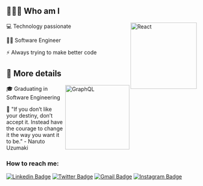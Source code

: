 ## 🧑🏻‍💻 Who am I
<img src="https://upload.wikimedia.org/wikipedia/commons/thumb/a/a7/React-icon.svg/512px-React-icon.svg.png?20220125121207" align="right" alt="React" width="175">
<p>
  💻 Technology passionate
</p>
<p>
  🥷🏽 Software Engineer
</p>
<p>
  ⚡️ Always trying to make better code

## 📓 More details
<img src="https://upload.wikimedia.org/wikipedia/commons/1/17/GraphQL_Logo.svg" align="right" alt="GraphQL" width="170">
<p>
  <p>
  🎓 Graduating in Software Engineering
  </p> 
  <p>
  🎯 "If you don’t like your destiny, don’t accept it. Instead have the courage to change it the way you want it to be." - Naruto Uzumaki
  </p>
</p>

<!-- ![André GitHub Stats](https://github-readme-stats.anuraghazra1.vercel.app/api?username=andrecampll&show_icons=true&hide_border=true&title_color=7159c1&theme=dracula) -->

### How to reach me:
[![Linkedin Badge](https://img.shields.io/badge/-LinkedIn-E535AB?style=flat-square&logo=Linkedin&logoColor=white&link=https://www.linkedin.com/in/andrecampll/)](https://www.linkedin.com/in/andrecampll/)
[![Twitter Badge](https://img.shields.io/badge/-Twitter-E535AB?style=flat-square&labelColor=E535AB&logo=twitter&logoColor=white&link=https://twitter.com/andrecampll)](https://twitter.com/andrecampll)
[![Gmail Badge](https://img.shields.io/badge/-Gmail-E535AB?style=flat-square&logo=Gmail&logoColor=white&link=mailto:andrevictor50@gmail.com)](mailto:andrevictor50@gmail.com)
[![Instagram Badge](https://img.shields.io/badge/-Instagram-E535AB?style=flat-square&labelColor=E535AB&logo=instagram&logoColor=white&link=https://www.instagram.com/andrecampll)](https://www.instagram.com/andre.tsx)
